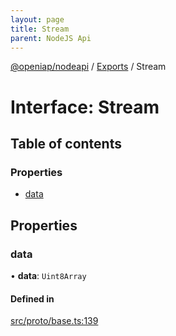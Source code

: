 ```yaml
---
layout: page
title: Stream
parent: NodeJS Api
---
```

[@openiap/nodeapi](../README.md) / [Exports](../modules.md) / Stream

# Interface: Stream

## Table of contents

### Properties

- [data](Stream.md#data)

## Properties

### data

• **data**: `Uint8Array`

#### Defined in

[src/proto/base.ts:139](https://github.com/openiap/nodeapi/blob/a6b5438/src/proto/base.ts#L139)
